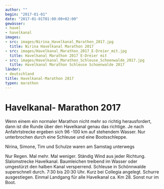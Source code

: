 ```yaml
---
author: ""
begin: "2017-01-01"
date: "2017-01-01T01:00:00+02:00"
gewässer:
- havel
- havelkanal
images:
- src: images/Nirina_Havelkanal_Marathon_2017.jpg
  title: Nirina Havelkanal Marathon 2017
- src: images/Havelkanal_Marathon_2017_E-Dreier_mit.jpg
  title: Havelkanal Marathon 2017 E-Dreier mit
- src: images/Havelkanal_Marathon_Schleuse_Schoenwalde_2017.jpg
  title: Havelkanal Marathon Schleuse Schoenwalde 2017
länder: 
- deutschland
title: Havelkanal-Marathon 2017
typen: marathon
---
```



# Havelkanal- Marathon 2017


Wenn einem ein normaler Marathon nicht mehr so richtig herausfordert, dann ist die Runde über den Havelkanal genau das richtige. Je nach Anfahrtstrecke ergeben sich 96 -100 km auf stehendem Wasser. Nur unterbrochen durch eine Schleuse und eine Bootsschleppe.

Nirina, Simone, Tim und Schulze waren am Samstag unterwegs

Nur Regen. Mal mehr. Mal weniger. Ständig Wind aus jeder Richtung. Slalomstrecke Havelkanal. Baumleichen treibend im Wasser oder umgestürzt den halben Kanal versperrend. Schleuse in Schönnwalde superschnell durch. 7:30 bis 20:30 Uhr. Kurz bei Collegia angelegt. Schurre ausgestiegen. Einmal Landgang für alle Havelkanal ca. Km 28. Sonst nur im Boot.
